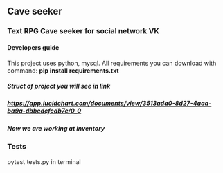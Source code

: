 
## Cave seeker


### Text RPG Cave seeker for social network VK

  #### Developers guide

This project uses python, mysql.
All requirements you can download with command: **pip install requirements.txt**

##### Struct of project you will see in link 
##### https://app.lucidchart.com/documents/view/3513ada0-8d27-4aaa-ba9a-dbbedcfcdb7e/0_0

##### Now we are working at inventory


### Tests
pytest tests.py in terminal
